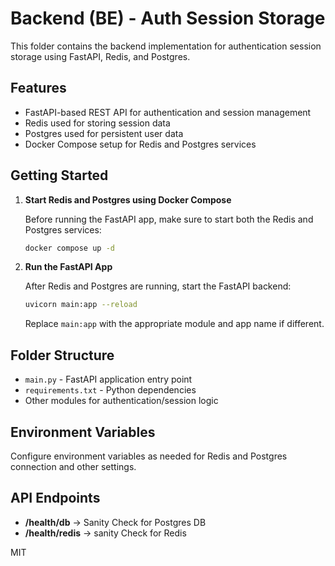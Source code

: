 # Backend (BE) - Auth Session Storage

This folder contains the backend implementation for authentication session storage using FastAPI, Redis, and Postgres.

## Features

-   FastAPI-based REST API for authentication and session management
-   Redis used for storing session data
-   Postgres used for persistent user data
-   Docker Compose setup for Redis and Postgres services

## Getting Started

1. **Start Redis and Postgres using Docker Compose**

    Before running the FastAPI app, make sure to start both the Redis and Postgres services:

    ```bash
    docker compose up -d
    ```

2. **Run the FastAPI App**

    After Redis and Postgres are running, start the FastAPI backend:

    ```bash
    uvicorn main:app --reload
    ```

    Replace `main:app` with the appropriate module and app name if different.

## Folder Structure

-   `main.py` - FastAPI application entry point
-   `requirements.txt` - Python dependencies
-   Other modules for authentication/session logic

## Environment Variables

Configure environment variables as needed for Redis and Postgres connection and other settings.

## API Endpoints

-   **/health/db** -> Sanity Check for Postgres DB
-   **/health/redis** -> sanity Check for Redis

MIT
